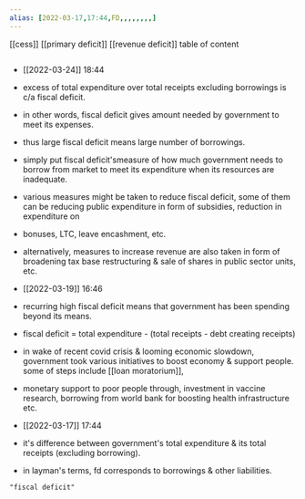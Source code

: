 ```yaml
---
alias: [2022-03-17,17:44,FD,,,,,,,,]
---
```

[[cess]] [[primary deficit]] [[revenue deficit]]
table of content
```toc
```
- [[2022-03-24]] 18:44
- excess of total expenditure over total receipts excluding borrowings is c/a fiscal deficit.
- in other words, fiscal deficit gives amount needed by government to meet its expenses.
- thus large fiscal deficit means large number of borrowings.
- simply put fiscal deficit'smeasure of how much government needs to borrow from market to meet its expenditure when its resources are inadequate.
- various measures might be taken to reduce fiscal deficit, some of them can be reducing public expenditure in form of subsidies, reduction in expenditure on 
- bonuses, LTC, leave encashment, etc.
- alternatively, measures to increase revenue are also taken in form of broadening tax base restructuring & sale of shares in public sector units, etc.

- [[2022-03-19]] 16:46
- recurring high fiscal deficit means that government has been spending beyond its means.
- fiscal deficit = total expenditure - (total receipts - debt creating receipts)
- in wake of recent covid crisis & looming economic slowdown, government took various initiatives to boost economy & support people. some of steps include [[loan moratorium]],
- monetary support to poor people through, investment in vaccine research, borrowing from world bank for boosting health infrastructure etc.

- [[2022-03-17]] 17:44
- it's difference between government's total expenditure & its total receipts (excluding borrowing).
- in layman's terms, fd corresponds to borrowings & other liabilities.
```query
"fiscal deficit"
```